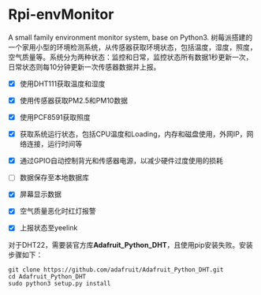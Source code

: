 # Rpi-envMonitor
A small family environment monitor system, base on Python3.
树莓派搭建的一个家用小型的环境检测系统，从传感器获取环境状态，包括温度，湿度，照度，空气质量等。系统分为两种状态：监控和日常，监控状态所有数据1秒更新一次，日常状态则每10分钟更新一次传感器数据并上报。

- [x] 使用DHT111获取温度和湿度
- [x] 使用传感器获取PM2.5和PM10数据
- [x] 使用PCF8591获取照度
- [x] 获取系统运行状态，包括CPU温度和Loading，内存和磁盘使用，外网IP，网络连接，运行时间等
- [x] 通过GPIO自动控制背光和传感器电源，以减少硬件过度使用的损耗
- [ ] 数据保存至本地数据库
- [x] 屏幕显示数据
- [x] 空气质量恶化时红灯报警
- [x] 上报状态至yeelink


对于DHT22，需要装官方库**Adafruit_Python_DHT**，且使用pip安装失败。安装步骤如下：
	
	git clone https://github.com/adafruit/Adafruit_Python_DHT.git
	cd Adafruit_Python_DHT
	sudo python3 setup.py install